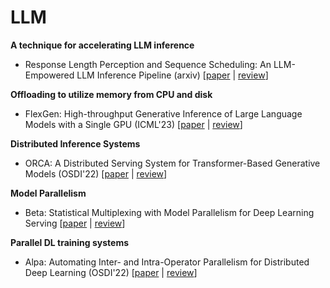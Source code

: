 # LLM

**A technique for accelerating LLM inference**
* Response Length Perception and Sequence Scheduling: An LLM-Empowered LLM Inference Pipeline (arxiv) [[paper](https://arxiv.org/abs/2305.13144) | [review](sequence-scheduling.md)]

**Offloading to utilize memory from CPU and disk**
* FlexGen: High-throughput Generative Inference of Large Language Models with a Single GPU (ICML'23) [[paper](https://arxiv.org/abs/2303.06865) | [review](reviews/flexgen.md)]

**Distributed Inference Systems**
* ORCA: A Distributed Serving System for Transformer-Based Generative Models (OSDI'22) [[paper](https://www.usenix.org/system/files/osdi22-yu.pdf) | [review](reviews/orca.md)]

**Model Parallelism**
* Beta: Statistical Multiplexing with Model Parallelism for Deep Learning Serving [[paper]() | [review](reviews/beta.md)]

**Parallel DL training systems**
* Alpa: Automating Inter- and Intra-Operator Parallelism for Distributed Deep Learning (OSDI'22) [[paper](https://www.usenix.org/system/files/osdi22-zheng-lianmin.pdf) | [review](reviews/alpa.md)]
